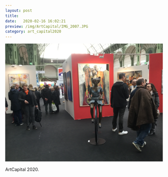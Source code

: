 ```yaml
---
layout: post
title: 
date:   2020-02-16 16:02:21
preview: /img/ArtCapital/IMG_2007.JPG
category: art_capital2020
---
```


![Picture 1](/img/ArtCapital/IMG_2007.JPG) 


ArtCapital 2020.



